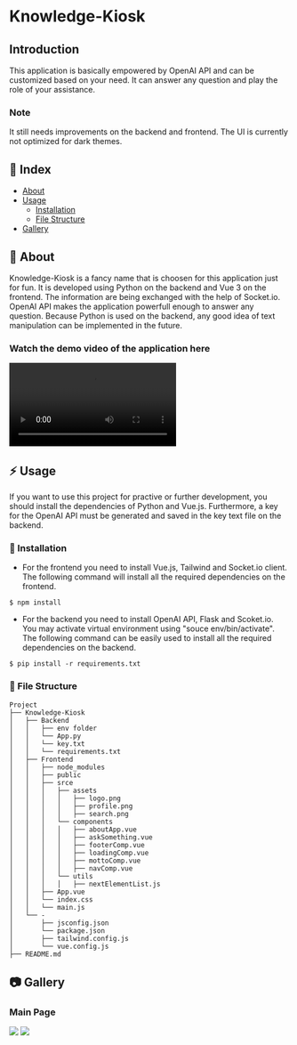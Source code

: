 # Knowledge-Kiosk
## Introduction
This application is basically empowered by OpenAI API and can be customized based on your need. It can answer any question and play the role of your assistance. 

### Note
It still needs improvements on the backend and frontend. The UI is currently not optimized for dark themes. 

## :ledger: Index

- [About](#beginner-about)
- [Usage](#zap-usage)
  - [Installation](#electric_plug-installation)
  - [File Structure](#file_folder-file-structure)
- [Gallery](#camera-gallery)


##  :beginner: About
Knowledge-Kiosk is a fancy name that is choosen for this application just for fun. It is developed using Python on the backend and Vue 3 on the frontend. The information are being exchanged with the help of Socket.io. OpenAI API makes the application powerfull enough to answer any question. Because Python is used on the backend, any good idea of text manipulation can be implemented in the future.

### Watch the demo video of the application here
![Demo video of the pplication](https://user-images.githubusercontent.com/115637390/226401890-500e0a6e-f61f-4e5d-ae79-65dc38abbafa.mp4)

## :zap: Usage
If you want to use this project for practive or further development, you should install the dependencies of Python and Vue.js. Furthermore, a key for the OpenAI API must be generated and saved in the key text file on the backend. 

###  :electric_plug: Installation
- For the frontend you need to install Vue.js, Tailwind and Socket.io client. The following command will install all the required dependencies on the frontend. 
```
$ npm install 
```
- For the backend you need to install OpenAI API, Flask and Scoket.io. You may activate virtual environment using "souce env/bin/activate". The following command can be easily used to install all the required dependencies on the backend.
```
$ pip install -r requirements.txt
```


###  :file_folder: File Structure


```
Project
├── Knowledge-Kiosk
│   ├── Backend
│   │   ├── env folder
│   │   └── App.py
│   │   └── key.txt
│   │   └── requirements.txt
│   ├── Frontend
│   │   ├── node_modules
│   │   ├── public
│   │   ├── srce
│   │   │   ├── assets
│   │   │   │   ├── logo.png
│   │   │   │   ├── profile.png
│   │   │   │   ├── search.png
│   │   │   └── components
│   │   │   │   ├── aboutApp.vue
│   │   │   │   ├── askSomething.vue
│   │   │   │   ├── footerComp.vue
│   │   │   │   ├── loadingComp.vue
│   │   │   │   ├── mottoComp.vue
│   │   │   │   ├── navComp.vue
│   │   │   └── utils
│   │   │   │   ├── nextElementList.js
│   │   ├── App.vue
│   │   └── index.css
│   │   └── main.js
│   └── -
│       ├── jsconfig.json
│       └── package.json
│       ├── tailwind.config.js
│       └── vue.config.js
├── README.md

```

##  :camera: Gallery
### Main Page
<img src="https://user-images.githubusercontent.com/115637390/226377768-d0a9523f-0198-4142-9de0-0bafa4413b22.png" />

<img src="https://user-images.githubusercontent.com/115637390/226379168-73334156-2206-4286-9db1-aaadc0d98949.png" />
